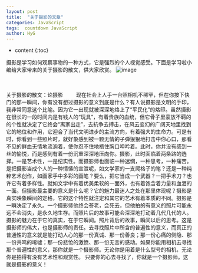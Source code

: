 ```yaml
---
layout: post
title:  "关于摄影的文章"
categories: JavaScript
tags:  countdown JavaScript
author: HyG
---
```


* content
{:toc}


摄影是学习如何观察事物的一种方式，它是强烈的个人视觉感受。下面是学习啦小编给大家带来的关于摄影的散文，供大家欣赏。
![image](https://github.com/lanhua123/lanhua123.github.io/raw/master/1.jpg)


　
 
 
 
 
 
 
 
 
 
 
 
 
 关于摄影的散文：论摄影
　　
现在社会上人手一台照相机不稀罕，但在你按下快门的那一瞬间，你有没有想过摄影的意义到底是什么？有人说摄影是文明的手印，我非常同意这个比喻。因为它一出现就被深深地烙上了“平民化”的烙印。虽然摄影在很长的一段时间内是有钱人的“玩具”，有着贵族的血统，但它骨子里豪放不羁的的个性就决定了它终会“离家出走”，去抗争去搏击，在风云变幻的广阔天地里找到它的地位和作用，它迎合了当代文明进步的主流方向，有着强大的生命力。可是有时，你看到一些照片时，就好象感到被一颗无情的子弹狠狠地打击中你心口，那看不见的鲜血无情地流淌着，使你忍不住地捂住胸口呻吟着。此时，你并没有感到一丝的愉悦，而是感到有着一份沉重深深地压向你。摄影，此时面临着两条路的选择。一是艺术性，一是纪实性。而摄影师也面临一种迷惘，一种思考，一种痛苦。是把摄影当成个人的一种情愫的宣泄呢，如文学家的一支爬格子的笔？还是一种纯粹艺术创作，如画家手中多彩的画笔？要么，把它当成一个武器？一把手术刀？也许它有着多样性。就如文学中有着优美柔软的一面外，也有着饱含着力量和血泪的一面。但摄影最主要的意义是什么呢？它的魅力最迷人之处在那里体现呢？摄影是真实映象瞬间的定格，它的这个特性就注定和其它的艺术有着本质的不同。摄影是一瞬决定了永久。一个摄影师他终会苍老，会死去，但他拍的有意义的照片可能永远不会消失，是永久地生存。而照片后的故事可能会深深地打动着几代几代的人。摄影的魅力在于它的真实，在于它瞬间。照片背后的故事，瞬间以后的思考。这是摄影师的伟大，也是摄影师的责任。去寻找照片中所含的普遍性的意义，而真正的普通性的意义就是能打动人心的那一份真诚、那一份善良；那一份心痛的侧隐、那一份共鸣的唏嘘；那一份悲怆的激愤、那一份无言的感动。如果你能用相机去寻找那个普遍性的意义，那你就是一个摄影师。无论你是用着是什么型号的相机，无论你是拍得有没有艺术性和观赏性。 只要你的心去寻找了，你就是一个摄影师。这就是摄影的意义！
  
  
  
  
  
  
     

